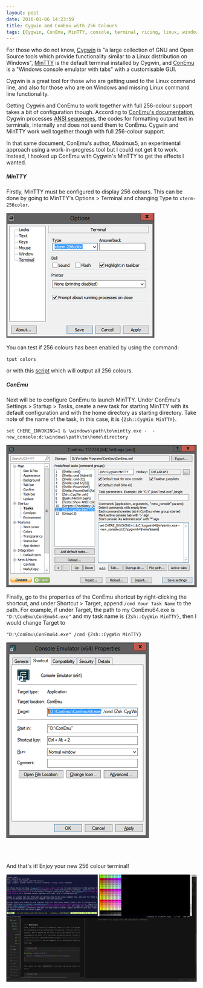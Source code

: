 ```yaml
---
layout: post
date: 2016-01-06 14:23:59
title: Cygwin and ConEmu with 256 Colours
tags: [Cygwin, ConEmu, MinTTY, console, terminal, ricing, linux, windows]
---
```


For those who do not know, [Cygwin](https://www.cygwin.com/) is "a large collection of GNU and Open Source tools which provide functionality similar to a Linux distribution on Windows", [MinTTY](https://code.google.com/p/mintty/) is the default terminal installed by Cygwin, and [ConEmu](http://conemu.github.io/en/) is a "Windows console emulator with tabs" with a customisable GUI.

Cygwin is a great tool for those who are getting used to the Linux command line, and also for those who are on Windows and missing Linux command line functionality.

Getting Cygwin and ConEmu to work together with full 256-colour support takes a bit of configuration though. According to [ConEmu's documentation](http://conemu.github.io/en/CygwinAnsi.html), Cygwin processes [ANSI sequences](https://en.wikipedia.org/wiki/ANSI_escape_code), the codes for formatting output text in terminals, internally and does not send them to ConEmu. Cygwin and MinTTY work well together though with full 256-colour support.

In that same document, ConEmu's author, Maximus5, an experimental approach using a work-in-progress tool but I could not get it to work. Instead, I hooked up ConEmu with Cygwin's MinTTY to get the effects I wanted.


##### MinTTY
Firstly, MinTTY must be configured to display 256 colours. This can be done by going to MinTTY's Options > Terminal and changing Type to `xterm-256color`.

![MinTTY Options](options.png)

You can test if 256 colours has been enabled by using the command:

```
tput colors
```

or with this [script](https://github.com/ksami/dotfiles/blob/master/256colortest.py) which will output all 256 colours.


##### ConEmu
Next will be to configure ConEmu to launch MinTTY. Under ConEmu's Settings > Startup > Tasks, create a new task for starting MinTTY with its default configuration and with the home directory as starting directory. Take note of the name of the task, in this case, it is `{Zsh::CygWin MinTTY}`.

```
set CHERE_INVOKING=1 & \windows\path\to\mintty.exe -  -new_console:d:\windows\path\to\home\directory
```

![ConEmu settings](conemu-tasks.png)

Finally, go to the properties of the ConEmu shortcut by right-clicking the shortcut, and under Shortcut > Target, append `/cmd Your Task Name` to the path. For example, if under Target, the path to my ConEmu64.exe is `"D:\ConEmu\ConEmu64.exe"` and my task name is `{Zsh::CygWin MinTTY}`, then I would change Target to 

```
"D:\ConEmu\ConEmu64.exe" /cmd {Zsh::CygWin MinTTY}
```

![ConEmu properties](conemu-properties.png)

<br><br>

And that's it! Enjoy your new 256 colour terminal!

[![Desktop](desktop.png)](desktop.png)